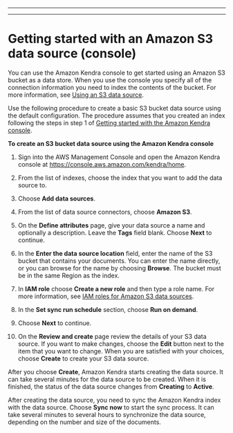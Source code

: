 --------

--------

# Getting started with an Amazon S3 data source \(console\)<a name="getting-started-s3"></a>

You can use the Amazon Kendra console to get started using an Amazon S3 bucket as a data store\. When you use the console you specify all of the connection information you need to index the contents of the bucket\. For more information, see [Using an S3 data source](data-source-s3.md)\.

Use the following procedure to create a basic S3 bucket data source using the default configuration\. The procedure assumes that you created an index following the steps in step 1 of [Getting started with the Amazon Kendra console](gs-console.md)\.

**To create an S3 bucket data source using the Amazon Kendra console**

1. Sign into the AWS Management Console and open the Amazon Kendra console at [https://console\.aws\.amazon\.com/kendra/home](https://console.aws.amazon.com/kendra/home)\.

1. From the list of indexes, choose the index that you want to add the data source to\.

1. Choose **Add data sources**\.

1. From the list of data source connectors, choose **Amazon S3**\.

1. On the **Define attributes** page, give your data source a name and optionally a description\. Leave the **Tags** field blank\. Choose **Next** to continue\.

1. In the **Enter the data source location** field, enter the name of the S3 bucket that contains your documents\. You can enter the name directly, or you can browse for the name by choosing **Browse**\. The bucket must be in the same Region as the index\.

1. In **IAM role** choose **Create a new role** and then type a role name\. For more information, see [IAM roles for Amazon S3 data sources](https://docs.aws.amazon.com/kendra/latest/dg/iam-roles.html#iam-roles-ds-s3)\.

1. In the **Set sync run schedule** section, choose **Run on demand**\.

1. Choose **Next** to continue\.

1. On the **Review and create** page review the details of your S3 data source\. If you want to make changes, choose the **Edit** button next to the item that you want to change\. When you are satisfied with your choices, choose **Create** to create your S3 data source\.

After you choose **Create**, Amazon Kendra starts creating the data source\. It can take several minutes for the data source to be created\. When it is finished, the status of the data source changes from **Creating** to **Active**\.

After creating the data source, you need to sync the Amazon Kendra index with the data source\. Choose **Sync now** to start the sync process\. It can take several minutes to several hours to synchronize the data source, depending on the number and size of the documents\.